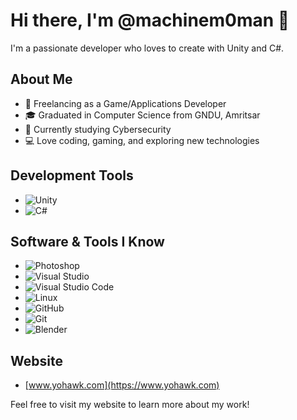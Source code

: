 # Hi there, I'm @machinem0man 👋

I'm a passionate developer who loves to create with Unity and C#. 

## About Me
- 💼 Freelancing as a Game/Applications Developer
- 🎓 Graduated in Computer Science from GNDU, Amritsar
- 🌱 Currently studying Cybersecurity
- 💻 Love coding, gaming, and exploring new technologies

## Development Tools

- ![Unity](https://img.shields.io/badge/Unity-100000?style=for-the-badge&logo=unity&logoColor=white)
- ![C#](https://img.shields.io/badge/C%23-239120?style=for-the-badge&logo=c-sharp&logoColor=white)

## Software & Tools I Know

- ![Photoshop](https://img.shields.io/badge/Photoshop-31A8FF?style=for-the-badge&logo=adobe-photoshop&logoColor=white)
- ![Visual Studio](https://img.shields.io/badge/Visual_Studio-5C2D91?style=for-the-badge&logo=visual-studio&logoColor=white)
- ![Visual Studio Code](https://img.shields.io/badge/Visual_Studio_Code-007ACC?style=for-the-badge&logo=visual-studio-code&logoColor=white)
- ![Linux](https://img.shields.io/badge/Linux-FCC624?style=for-the-badge&logo=linux&logoColor=black)
- ![GitHub](https://img.shields.io/badge/GitHub-181717?style=for-the-badge&logo=github&logoColor=white)
- ![Git](https://img.shields.io/badge/Git-F05032?style=for-the-badge&logo=git&logoColor=white)
- ![Blender](https://img.shields.io/badge/Blender-F5792A?style=for-the-badge&logo=blender&logoColor=white)

## Website

- [www.yohawk.com](https://www.yohawk.com)

Feel free to visit my website to learn more about my work!
